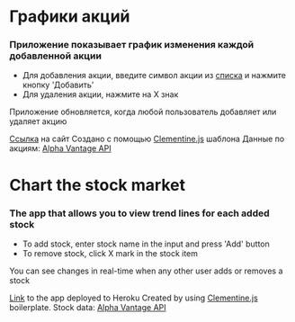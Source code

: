 
# Графики акций
### Приложение показывает график изменения каждой добавленной акции

 - Для добавления акции, введите символ акции из [списка]([http://eoddata.com/symbols.aspx](http://eoddata.com/symbols.aspx)) и нажмите кнопку 'Добавить'
 - Для удаления акции, нажмите на X знак

Приложение обновляется, когда любой пользователь добавляет или удаляет акцию

[Ссылка](https://chart-the-stock-market1.herokuapp.com/) на сайт
Создано с помощью [Clementine.js](https://github.com/johnstonbl01/clementinejs-fcc.git) шаблона
Данные по акциям: [Alpha Vantage API](https://www.alphavantage.co)

# Chart the stock market
### The app that allows you to view trend lines for each added stock

 - To add stock, enter stock name in the input and press 'Add' button
 - To remove stock, click X mark in the stock item

You can see changes in real-time when any other user adds or removes a stock

[Link](https://chart-the-stock-market1.herokuapp.com/) to the app deployed to Heroku
Created by using [Clementine.js](https://github.com/johnstonbl01/clementinejs-fcc.git) boilerplate.
Stock data: [Alpha Vantage API](https://www.alphavantage.co)

